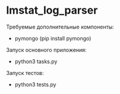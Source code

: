 # lmstat_log_parser

Требуемые дополнительные компоненты:
* pymongo (pip install pymongo)
 
Запуск основного приложения:
* python3 tasks.py

Запуск тестов:
* python3 tests.py
